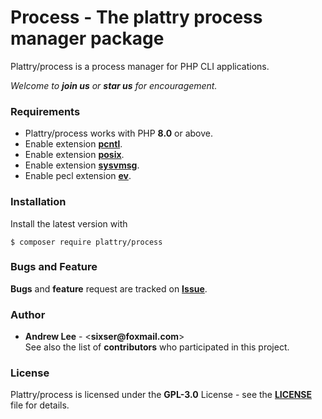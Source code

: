# Process - The plattry process manager package

Plattry/process is a process manager for PHP CLI applications.

_Welcome to __join us__ or __star us__ for encouragement._

### Requirements
- Plattry/process works with PHP __8.0__ or above.
- Enable extension __[pcntl](https://www.php.net/manual/en/book.pcntl.php)__.
- Enable extension __[posix](https://www.php.net/manual/en/book.posix.php)__.
- Enable extension __[sysvmsg](https://www.php.net/manual/en/book.sem.php)__.
- Enable pecl extension __[ev](http://pecl.php.net/package/ev)__.

### Installation
Install the latest version with
```shell
$ composer require plattry/process
```

### Bugs and Feature
__Bugs__ and __feature__ request are tracked on __[Issue](https://github.com/plattry/process/issues)__.

### Author
- __Andrew Lee__ - <__sixser@foxmail.com__>  
See also the list of __contributors__ who participated in this project.

### License
Plattry/process is licensed under the __GPL-3.0__ License - see the __[LICENSE](LICENSE)__ file for details.

